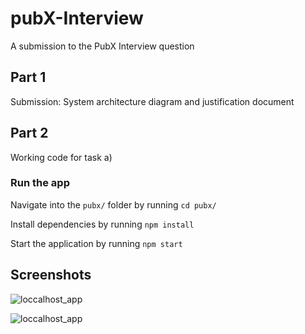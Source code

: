 # pubX-Interview
A submission to the PubX Interview question

## Part 1
Submission: System architecture diagram and justification document

## Part 2
Working code for task a)

### Run the app
Navigate into the `pubx/` folder by running `cd pubx/`

Install dependencies by running `npm install`

Start the application by running `npm start`

## Screenshots

![loccalhost_app](img/screen_1.png)

![loccalhost_app](img/screen_2.png)